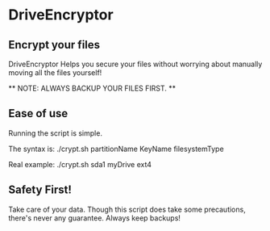 # DriveEncryptor

## Encrypt your files
DriveEncryptor Helps you secure your files without worrying about manually moving all the files yourself! 

** NOTE: ALWAYS BACKUP YOUR FILES FIRST. **

## Ease of use
Running the script is simple. 

The syntax is: ./crypt.sh partitionName KeyName filesystemType

Real example: ./crypt.sh sda1 myDrive ext4

## Safety First!
Take care of your data. Though this script does take some precautions, there's never any guarantee. Always keep backups!
